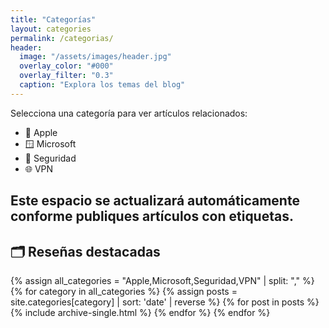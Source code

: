 ```yaml
---
title: "Categorías"
layout: categories
permalink: /categorias/
header:
  image: "/assets/images/header.jpg"
  overlay_color: "#000"
  overlay_filter: "0.3"
  caption: "Explora los temas del blog"
---
```


Selecciona una categoría para ver artículos relacionados:

- 🍎 Apple
- 🪟 Microsoft
- 🔐 Seguridad
- 🌐 VPN

Este espacio se actualizará automáticamente conforme publiques artículos con etiquetas.
---

## 🗂️ Reseñas destacadas

{% assign all_categories = "Apple,Microsoft,Seguridad,VPN" | split: "," %}
{% for category in all_categories %}
  {% assign posts = site.categories[category] | sort: 'date' | reverse %}
  {% for post in posts %}
    {% include archive-single.html %}
  {% endfor %}
{% endfor %}
